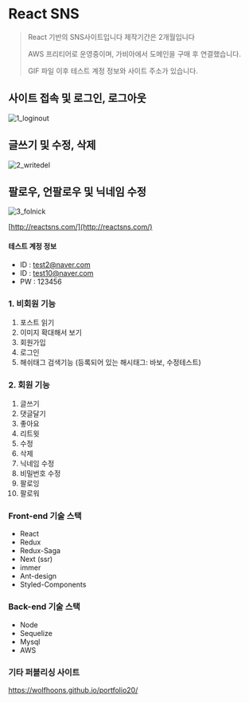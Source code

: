 # React SNS

> React 기반의 SNS사이트입니다 제작기간은 2개월입니다
>
> AWS 프리티어로 운영중이며, 가비아에서 도메인을 구매 후 연결했습니다.
> 
> GIF 파일 이후 테스트 계정 정보와 사이트 주소가 있습니다.

## 사이트 접속 및 로그인, 로그아웃
![1_loginout](https://user-images.githubusercontent.com/70469853/108300712-2c9e8300-71e4-11eb-8bc5-b31ef713b7a5.gif)

## 글쓰기 및 수정, 삭제
![2_writedel](https://user-images.githubusercontent.com/70469853/108300714-2d371980-71e4-11eb-9d17-6a3214d4ca1c.gif)

## 팔로우, 언팔로우 및 닉네임 수정
![3_folnick](https://user-images.githubusercontent.com/70469853/108300717-2dcfb000-71e4-11eb-9fd7-57469583ff48.gif)

[http://reactsns.com/](http://reactsns.com/)

#### 테스트 계정 정보
* ID : test2@naver.com
* ID : test10@naver.com
* PW : 123456

### 1. 비회원 기능
1. 포스트 읽기
2. 이미지 확대해서 보기
3. 회원가입
4. 로그인
5. 해쉬태그 검색기능 (등록되어 있는 해시태그: 바보, 수정테스트)

### 2. 회원 기능
1. 글쓰기
2. 댓글달기
3. 좋아요
4. 리트윗
5. 수정
6. 삭제
7. 닉네임 수정
8. 비밀번호 수정
9. 팔로잉
10. 팔로워

### Front-end 기술 스택
* React
* Redux
* Redux-Saga
* Next (ssr)
* immer 
* Ant-design
* Styled-Components

### Back-end 기술 스택
* Node
* Sequelize
* Mysql
* AWS

### 기타 퍼블리싱 사이트
https://wolfhoons.github.io/portfolio20/
